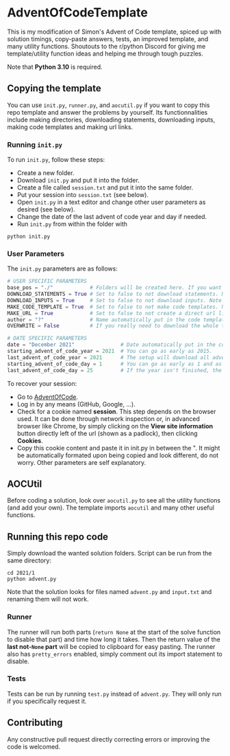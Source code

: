 # AdventOfCodeTemplate

This is my modification of Simon's Advent of Code template, spiced up with solution timings, copy-paste answers, tests,
an improved template, and many utility functions. Shoutouts to the r/python Discord for giving me template/utility
function ideas and helping me through tough puzzles.

Note that **Python 3.10** is required.

## Copying the template

You can use `init.py`, `runner.py`, and `aocutil.py` if you want to copy this repo template and answer the problems by yourself. 
Its functionnalities include making directories, downloading statements, downloading inputs, making code templates and making url links.

### Running `init.py`

To run `init.py`, follow these steps:
* Create a new folder.
* Download `init.py` and put it into the folder.
* Create a file called `session.txt` and put it into the same folder.
* Put your session into `session.txt` (see below).
* Open `init.py` in a text editor and change other user parameters as desired (see below).
* Change the date of the last advent of code year and day if needed.
* Run `init.py` from within the folder with
```shell
python init.py
```

### User Parameters

The `init.py` parameters are as follows:
```python
# USER SPECIFIC PARAMETERS
base_pos = "./"            # Folders will be created here. If you want to make a parent folder, change this to ex "./adventofcode/"
DOWNLOAD_STATEMENTS = True # Set to false to not download statements. Note that only part one is downloaded (since you need to complete it to access part two)
DOWNLOAD_INPUTS = True     # Set to false to not download inputs. Note that if the USER_SESSION_ID is wrong or left empty, inputs will not be downloaded.
MAKE_CODE_TEMPLATE = True  # Set to false to not make code templates. Note that even if OVERWRITE is set to True, it will never overwrite codes.
MAKE_URL = True            # Set to false to not create a direct url link in the folder.
author = "?"               # Name automatically put in the code templates.
OVERWRITE = False          # If you really need to download the whole thing again, set this to true. As the creator said, AoC is fragile; please be gentle. Statements and Inputs do not change. This will not overwrite codes.

# DATE SPECIFIC PARAMETERS
date = "December 2021"               # Date automatically put in the code templates.
starting_advent_of_code_year = 2021  # You can go as early as 2015.
last_advent_of_code_year = 2021      # The setup will download all advent of code data up until that date included
starting_advent_of_code_day = 1      # You can go as early as 1 and as late as 25
last_advent_of_code_day = 25         # If the year isn't finished, the setup will download days up until that day included for the last year
```
To recover your session:
* Go to [AdventOfCode](https://adventofcode.com/).
* Log in by any means (GitHub, Google, ...).
* Check for a cookie named **session**. This step depends on the browser used. It can be done through network inspection or, in advanced browser like Chrome, by simply clicking on the **View site information** button directly left of the url (shown as a padlock), then clicking **Cookies**.
* Copy this cookie content and paste it in init.py in between the ". It might be automatically formated upon being copied and look different, do not worry.
Other parameters are self explanatory.
  
## AOCUtil

Before coding a solution, look over `aocutil.py` to see all the utility functions (and add your own). The template imports `aocutil` and many other useful functions.

## Running this repo code

Simply download the wanted solution folders.
Script can be run from the same directory:
```shell
cd 2021/1
python advent.py
```
Note that the solution looks for files named `advent.py` and `input.txt` and renaming them will not work.

### Runner

The runner will run both parts (`return None` at the start of the solve function to disable that part)
and time how long it takes. Then the return value of the **last not-`None` part** will be copied to clipboard for easy
pasting. The runner also has `pretty_errors` enabled, simply comment out its import statement to disable.

### Tests

Tests can be run by running `test.py` instead of `advent.py`. They will only run if you specifically request it.

## Contributing

Any constructive pull request directly correcting errors or improving the code is welcomed.
